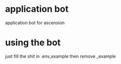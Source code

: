 # application bot

application bot for ascension

# using the bot

just fill the shit in .env_example then remove _example